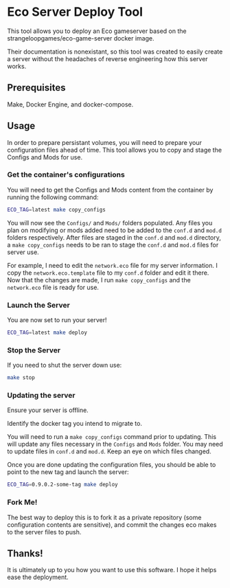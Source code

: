 # Eco Server Deploy Tool

This tool allows you to deploy an Eco gameserver based on the strangeloopgames/eco-game-server docker image.

Their documentation is nonexistant, so this tool was created to easily create a server without the headaches of reverse engineering how this server works.

## Prerequisites

Make, Docker Engine, and docker-compose.

## Usage

In order to prepare persistant volumes, you will need to prepare your configuration files ahead of time. This tool allows you to copy and stage the Configs and Mods for use.

### Get the container's configurations

You will need to get the Configs and Mods content from the container by running the following command:

```bash
ECO_TAG=latest make copy_configs
```

You will now see the `Configs/` and `Mods/` folders populated. Any files you plan on modifying or mods added need to be added to the `conf.d` and `mod.d` folders respectively. After files are staged in the `conf.d` and `mod.d` directory, a `make copy_configs` needs to be ran to stage the `conf.d` and `mod.d` files for server use.

For example, I need to edit the `network.eco` file for my server information. I copy the `network.eco.template` file to my `conf.d` folder and edit it there. Now that the changes are made, I run `make copy_configs` and the `network.eco` file is ready for use.

### Launch the Server

You are now set to run your server!

```bash
ECO_TAG=latest make deploy
```

### Stop the Server

If you need to shut the server down use:

```bash
make stop
```

### Updating the server

Ensure your server is offline.

Identify the docker tag you intend to migrate to.

You will need to run a `make copy_configs` command prior to updating. This will update any files necessary in the `Configs` and `Mods` folder. You may need to update files in `conf.d` and `mod.d`. Keep an eye on which files changed.

Once you are done updating the configuration files, you should be able to point to the new tag and launch the server:

```bash
ECO_TAG=0.9.0.2-some-tag make deploy
```

### Fork Me!

The best way to deploy this is to fork it as a private repository (some configuration contents are sensitive), and commit the changes eco makes to the server files to push.

## Thanks!

It is ultimately up to you how you want to use this software. I hope it helps ease the deployment.
